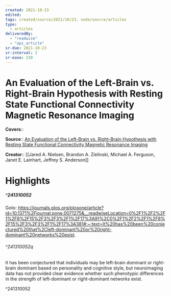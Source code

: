 ```yaml
---
created: 2021-10-23
edited:
tags: created/source/2021/10/23, node/source/articles
type: 
  - articles
deliveredBy: 
  - "readwise"
  - "api_article"
sr-due: 2021-10-23
sr-interval: 2
sr-ease: 230
---
```

# An Evaluation of the Left-Brain vs. Right-Brain Hypothesis with Resting State Functional Connectivity Magnetic Resonance Imaging

**Covers**:: 

**Source**:: [An Evaluation of the Left-Brain vs. Right-Brain Hypothesis with Resting State Functional Connectivity Magnetic Resonance Imaging](https://journals.plos.org/plosone/article?id=10.1371%2Fjournal.pone.0071275)

**Creator**:: [[Jared A. Nielsen, Brandon A. Zielinski, Michael A. Ferguson, Janet E. Lainhart, Jeffrey S. Anderson]]

# Highlights
##### ^241310052


Goto: https://journals.plos.org/plosone/article?id=10.1371%2Fjournal.pone.0071275&__readwiseLocation=0%2F1%2F2%2F1%2F8%2F15%2F3%2F3%2F1%2F17%3A91%2C0%2F1%2F2%2F1%2F8%2F15%2F3%2F3%2F1%2F17%3A381#:~:text=It%20has%20been%20conjectured%20that%2Cleft-dominant%20or%20right-dominant%20networks%20exist.  

###### ^241310052q

It has been conjectured that individuals may be left-brain dominant or right-brain dominant based on personality and cognitive style, but neuroimaging data has not provided clear evidence whether such phenotypic differences in the strength of left-dominant or right-dominant networks exist. 

^241310052

